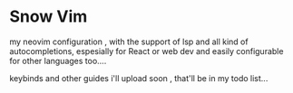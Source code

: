 # Snow Vim

my neovim configuration , with the support of lsp and all kind of autocompletions, espesially for React or web dev and easily configurable for other languages too....

keybinds and other guides i'll upload soon , that'll be in my todo list...
